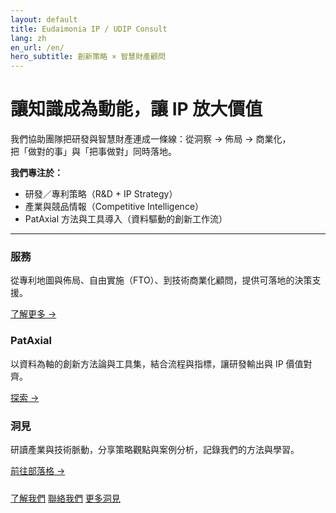 ```yaml
---
layout: default
title: Eudaimonia IP / UDIP Consult
lang: zh
en_url: /en/
hero_subtitle: 創新策略 × 智慧財產顧問
---
```


# 讓知識成為動能，讓 IP 放大價值

我們協助團隊把研發與智慧財產連成一條線：從洞察 → 佈局 → 商業化，  
把「做對的事」與「把事做對」同時落地。

**我們專注於：**
- 研發／專利策略（R&D + IP Strategy）
- 產業與競品情報（Competitive Intelligence）
- PatAxial 方法與工具導入（資料驅動的創新工作流）

---

<div class="card-grid">
  <div class="card">
    <h3>服務</h3>
    <p>從專利地圖與佈局、自由實施（FTO）、到技術商業化顧問，提供可落地的決策支援。</p>
    <p><a href="{{ '/services/' | relative_url }}">了解更多 →</a></p>
  </div>
  <div class="card">
    <h3>PatAxial</h3>
    <p>以資料為軸的創新方法論與工具集，結合流程與指標，讓研發輸出與 IP 價值對齊。</p>
    <p><a href="{{ '/pataxial/' | relative_url }}">探索 →</a></p>
  </div>
  <div class="card">
    <h3>洞見</h3>
    <p>研讀產業與技術脈動，分享策略觀點與案例分析，記錄我們的方法與學習。</p>
    <p><a href="{{ '/blog/' | relative_url }}">前往部落格 →</a></p>
  </div>
</div>

<p style="margin-top: 1.5rem;">
  <a href="{{ '/about/' | relative_url }}" class="button">了解我們</a>
  <a href="{{ '/contact/' | relative_url }}" class="button">聯絡我們</a>
  <a href="{{ '/blog/' | relative_url }}" class="button">更多洞見</a>
</p>
